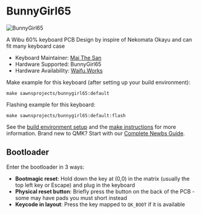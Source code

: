 # BunnyGirl65

![BunnyGirl65](https://i.imgur.com/APqNMhci.jpeg)

A Wibu 60% keyboard PCB Design by inspire of Nekomata Okayu and can fit many keyboard case

* Keyboard Maintainer: [Mai The San](https://github.com/maithesan)
* Hardware Supported: BunnyGirl65
* Hardware Availability: [Waifu.Works](https://discord.gg/waifuworks)

Make example for this keyboard (after setting up your build environment):

    make sawnsprojects/bunnygirl65:default

Flashing example for this keyboard:

    make sawnsprojects/bunnygirl65:default:flash

See the [build environment setup](https://docs.qmk.fm/#/getting_started_build_tools) and the [make instructions](https://docs.qmk.fm/#/getting_started_make_guide) for more information. Brand new to QMK? Start with our [Complete Newbs Guide](https://docs.qmk.fm/#/newbs).

## Bootloader

Enter the bootloader in 3 ways:

* **Bootmagic reset**: Hold down the key at (0,0) in the matrix (usually the top left key or Escape) and plug in the keyboard
* **Physical reset button**: Briefly press the button on the back of the PCB - some may have pads you must short instead
* **Keycode in layout**: Press the key mapped to `QK_BOOT` if it is available
